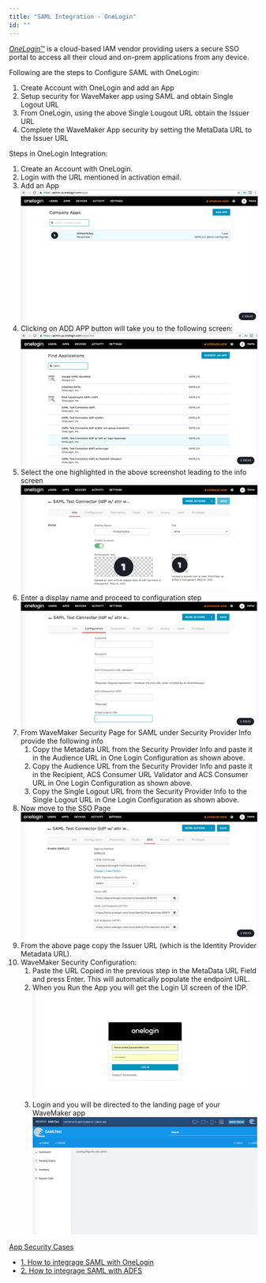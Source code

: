 ```yaml
---
title: "SAML Integration - OneLogin"
id: ""
---
```


[_OneLogin_™](https://www.onelogin.com/) is a cloud-based IAM vendor providing users a secure SSO portal to access all their cloud and on-prem applications from any device.

Following are the steps to Configure SAML with OneLogin:

1. Create Account with OneLogin and add an App
2. Setup security for WaveMaker app using SAML and obtain Single Logout URL
3. From OneLogin, using the above Single Lougout URL obtain the Issuer URL
4. Complete the WaveMaker App security by setting the MetaData URL to the Issuer URL

Steps in OneLogin Integration:

1. Create an Account with OneLogin.
2. Login with the URL mentioned in activation email.
3. Add an App [![onelogin_1](./assets/onelogin_1.png)](./assets/onelogin_1.png)
4. Clicking on ADD APP button will take you to the following screen: [![onelogin_2](./assets/onelogin_2.png)](./assets/onelogin_2.png)
5. Select the one highlighted in the above screenshot leading to the info screen [![onelogin_3](./assets/onelogin_3.png)](./assets/onelogin_3.png)
6. Enter a display name and proceed to configuration step [![onelogin_4](./assets/onelogin_4.png)](./assets/onelogin_4.png)
7. From WaveMaker Security Page for SAML under Security Provider Info provide the following info
    1. Copy the Metadata URL from the Security Provider Info and paste it in the Audience URL in One Login Configuration as shown above.
    2. Copy the Audience URL from the Security Provider Info and paste it in the Recipient, ACS Consumer URL Validator and ACS Consumer URL in One Login Configuration as shown above.
    3. Copy the Single Logout URL from the Security Provider Info to the Single Logout URL in One Login Configuration as shown above.
8. Now move to the SSO Page [![onelogin_5](./assets/onelogin_5.png)](./assets/onelogin_5.png)
9. From the above page copy the Issuer URL (which is the Identity Provider Metadata URL).
10. WaveMaker Security Configuration:
    1. Paste the URL Copied in the previous step in the MetaData URL Field and press Enter. This will automatically populate the endpoint URL.
    2. When you Run the App you will get the Login UI screen of the IDP. [![onelogin_6](./assets/onelogin_6.png)](./assets/onelogin_6.png)
    3. Login and you will be directed to the landing page of your WaveMaker app [![onelogin_7](./assets/onelogin_7.png)](./assets/onelogin_7.png)

[App Security Cases](/learn/app-development/app-security/app-security/)

- [1\. How to integrage SAML with OneLogin](/learn/how-tos/saml-integration-onelogin/)
- [2\. How to integrage SAML with ADFS](/learn/how-tos/saml-integration-adfs/)
